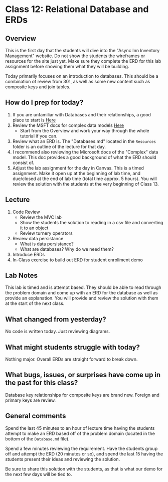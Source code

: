# Class 12: Relational Database and ERDs

## Overview
This is the first day that the students will dive into the "Async Inn Inventory Management" website. Do not show the students the wireframes or resources for the site just yet. Make sure they complete the ERD for this lab assignment before showing them what they will be building. 

Today primarily focuses on an introduction to databases. This should be a combination of review from 301, as well as some new content such as composite keys and join tables.

## How do I prep for today?
1. If you are unfamiliar with Databases and their relationships, a good place to start is [Here](https://www.tutorialspoint.com/dbms/index.htm)
1. Review the MSFT docs for complex data models [Here](https://docs.microsoft.com/en-us/aspnet/core/data/ef-mvc/complex-data-model?view=aspnetcore-2.0) 
    - Start from the Overview and work your way through the whole tutorial if you can. 
1. Review what an ERD is. The "Databases.md" located in the `Resources` folder is an outline of the lecture for that day. 
1. I recommend also reviewing the Microsoft docs of the "Complex" data model. This doc provides a good background of what the ERD should consist of. 
1. Adjust the lab assignment for the day in Canvas. This is a timed assignment. Make it open up at the beginning of lab time, and due/closed at the end of lab time (total time approx. 5 hours). You will review the solution with the students at the very beginning of Class 13. 

## Lecture

1. Code Review
   - Review the MVC lab 
   - Show the students the solution to reading in a csv file and converting it to an object
   - Review turnery operators
1. Review data persistance
   - What is data persistance? 
   - What are databases? Why do we need them?
1. Introduce ERDs
1. In-Class exercise to build out ERD for student enrollment demo

## Lab Notes

This lab is timed and is attempt based. They should be able to read through the problem domain and come up with an ERD for the database as well as provide an explanation. You will provide and review the solution with them at the start of the next class.

## What changed from yesterday? 
No code is written today. Just reviewing diagrams.

## What might students struggle with today?  
Nothing major. Overall ERDs are straight forward to break down.

## What bugs, issues, or surprises have come up in the past for this class?
Database key relationships for composite keys are brand new. Foreign and primary keys are review. 

## General comments
Spend the last 45 minutes to an hour of lecture time having the students attempt to make an ERD based off of the problem domain (located in the bottom of the `Database.md` file).

Spend a few minutes  reviewing the requirement. Have the students group off
and attempt the ERD (20 minutes or so), and spend the last 15 having the students present their
ideas and reviewing the solution. 

Be sure to share this solution with the students, as that is what our demo for the next
few days will be tied to.